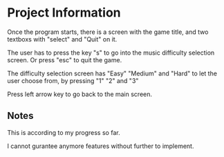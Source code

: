 # Project Information

Once the program starts, there is a screen with the game title, and 
two textboxs with "select" and "Quit" on it.

The user has to press the key "s" to go into the music difficulty
selection screen. Or press "esc" to quit the game.

The difficulty selection screen has "Easy" "Medium" and "Hard" to
let the user choose from, by pressing "1" "2" and "3"

Press left arrow key to go back to the main screen.

## Notes
This is according to my progress so far.

I cannot gurantee anymore features without further to implement.